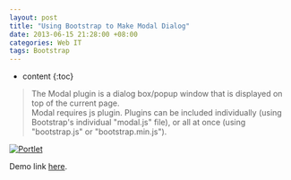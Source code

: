 ```yaml
---
layout: post
title: "Using Bootstrap to Make Modal Dialog"
date: 2013-06-15 21:28:00 +08:00
categories: Web IT
tags: Bootstrap
---
```


* content
{:toc}

> The Modal plugin is a dialog box/popup window that is displayed on top of the current page.  
> Modal requires js plugin. Plugins can be included individually (using Bootstrap's individual "modal.js" file), or all at once (using "bootstrap.js" or "bootstrap.min.js").

[![Portlet](https://ejres-1253687085.picgz.myqcloud.com/img/bootstrap/modal.png)](https://eastmanjian.cn/js_demo/tiy.jsp?sample=https%3A%2F%2Feastmanjian.cn%2Fbs_demo%2Fmodal_bs3.html)






Demo link [here](https://eastmanjian.cn/js_demo/tiy.jsp?sample=https%3A%2F%2Feastmanjian.cn%2Fbs_demo%2Fmodal_bs3.html).
